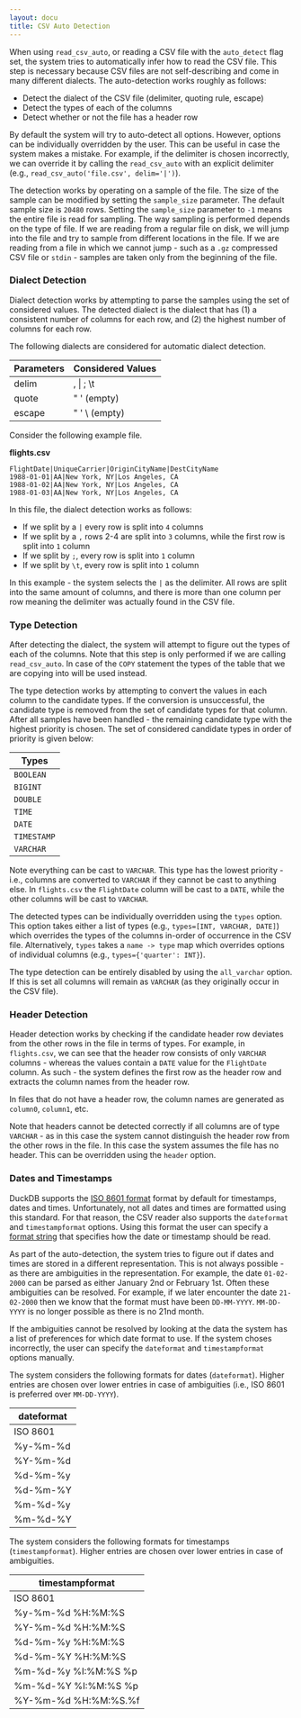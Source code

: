 ```yaml
---
layout: docu
title: CSV Auto Detection
---
```


When using `read_csv_auto`, or reading a CSV file with the `auto_detect` flag set, the system tries to automatically infer how to read the CSV file. This step is necessary because CSV files are not self-describing and come in many different dialects. The auto-detection works roughly as follows:

* Detect the dialect of the CSV file (delimiter, quoting rule, escape)
* Detect the types of each of the columns
* Detect whether or not the file has a header row

By default the system will try to auto-detect all options. However, options can be individually overridden by the user. This can be useful in case the system makes a mistake. For example, if the delimiter is chosen incorrectly, we can override it by calling the `read_csv_auto` with an explicit delimiter (e.g., `read_csv_auto('file.csv', delim='|')`).

The detection works by operating on a sample of the file. The size of the sample can be modified by setting the `sample_size` parameter. The default sample size is `20480` rows. Setting the `sample_size` parameter to `-1` means the entire file is read for sampling. The way sampling is performed depends on the type of file. If we are reading from a regular file on disk, we will jump into the file and try to sample from different locations in the file. If we are reading from a file in which we cannot jump - such as a `.gz` compressed CSV file or `stdin` - samples are taken only from the beginning of the file.


### Dialect Detection
Dialect detection works by attempting to parse the samples using the set of considered values. The detected dialect is the dialect that has (1) a consistent number of columns for each row, and (2) the highest number of columns for each row.

The following dialects are considered for automatic dialect detection.

| Parameters | Considered Values |
|------------|-------------------|
| delim      | , \| ; \t         |
| quote      | " ' (empty)       |
| escape     | " ' \\ (empty)    |


Consider the following example file.

**flights.csv**

```csv
FlightDate|UniqueCarrier|OriginCityName|DestCityName
1988-01-01|AA|New York, NY|Los Angeles, CA
1988-01-02|AA|New York, NY|Los Angeles, CA
1988-01-03|AA|New York, NY|Los Angeles, CA
```

In this file, the dialect detection works as follows:
* If we split by a `|` every row is split into `4` columns
* If we split by a `,` rows 2-4 are split into `3` columns, while the first row is split into `1` column
* If we split by `;`, every row is split into `1` column
* If we split by `\t`, every row is split into `1` column

In this example - the system selects the `|` as the delimiter. All rows are split into the same amount of columns, and there is more than one column per row meaning the delimiter was actually found in the CSV file.

### Type Detection

After detecting the dialect, the system will attempt to figure out the types of each of the columns. Note that this step is only performed if we are calling `read_csv_auto`. In case of the `COPY` statement the types of the table that we are copying into will be used instead.

The type detection works by attempting to convert the values in each column to the candidate types. If the conversion is unsuccessful, the candidate type is removed from the set of candidate types for that column. After all samples have been handled - the remaining candidate type with the highest priority is chosen. The set of considered candidate types in order of priority is given below:

|   Types     |
|-------------|
| `BOOLEAN`   |
| `BIGINT`    |
| `DOUBLE`    |
| `TIME`      |
| `DATE`      |
| `TIMESTAMP` |
| `VARCHAR`   |

Note everything can be cast to `VARCHAR`. This type has the lowest priority - i.e., columns are converted to `VARCHAR` if they cannot be cast to anything else. In `flights.csv` the `FlightDate` column will be cast to a `DATE`, while the other columns will be cast to `VARCHAR`.

The detected types can be individually overridden using the `types` option. This option takes either a list of types (e.g., `types=[INT, VARCHAR, DATE]`) which overrides the types of the columns in-order of occurrence in the CSV file. Alternatively, `types` takes a `name -> type` map which overrides options of individual columns (e.g., `types={'quarter': INT}`).

The type detection can be entirely disabled by using the `all_varchar` option. If this is set all columns will remain as `VARCHAR` (as they originally occur in the CSV file).

### Header Detection

Header detection works by checking if the candidate header row deviates from the other rows in the file in terms of types. For example, in `flights.csv`, we can see that the header row consists of only `VARCHAR` columns - whereas the values contain a `DATE` value for the `FlightDate` column. As such - the system defines the first row as the header row and extracts the column names from the header row.

In files that do not have a header row, the column names are generated as `column0`, `column1`, etc.

Note that headers cannot be detected correctly if all columns are of type `VARCHAR` - as in this case the system cannot distinguish the header row from the other rows in the file. In this case the system assumes the file has no header. This can be overridden using the `header` option.

### Dates and Timestamps

DuckDB supports the [ISO 8601 format](https://en.wikipedia.org/wiki/ISO_8601) format by default for timestamps, dates and times. Unfortunately, not all dates and times are formatted using this standard. For that reason, the CSV reader also supports the `dateformat` and `timestampformat` options. Using this format the user can specify a [format string](../../sql/functions/dateformat) that specifies how the date or timestamp should be read.

As part of the auto-detection, the system tries to figure out if dates and times are stored in a different representation. This is not always possible - as there are ambiguities in the representation. For example, the date `01-02-2000` can be parsed as either January 2nd or February 1st. Often these ambiguities can be resolved. For example, if we later encounter the date `21-02-2000` then we know that the format must have been `DD-MM-YYYY`. `MM-DD-YYYY` is no longer possible as there is no 21nd month.

If the ambiguities cannot be resolved by looking at the data the system has a list of preferences for which date format to use. If the system choses incorrectly, the user can specify the `dateformat` and `timestampformat` options manually.

The system considers the following formats for dates (`dateformat`). Higher entries are chosen over lower entries in case of ambiguities (i.e., ISO 8601 is preferred over `MM-DD-YYYY`).

| dateformat |
|------------|
| ISO 8601   |
| %y-%m-%d   |
| %Y-%m-%d   |
| %d-%m-%y   |
| %d-%m-%Y   |
| %m-%d-%y   |
| %m-%d-%Y   |

The system considers the following formats for timestamps (`timestampformat`). Higher entries are chosen over lower entries in case of ambiguities.

|   timestampformat    |
|----------------------|
| ISO 8601             |
| %y-%m-%d %H:%M:%S    |
| %Y-%m-%d %H:%M:%S    |
| %d-%m-%y %H:%M:%S    |
| %d-%m-%Y %H:%M:%S    |
| %m-%d-%y %I:%M:%S %p |
| %m-%d-%Y %I:%M:%S %p |
| %Y-%m-%d %H:%M:%S.%f |
